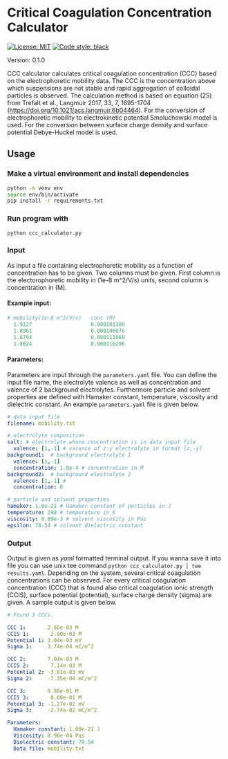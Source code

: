 # Critical Coagulation Concentration Calculator

[![License: MIT](https://img.shields.io/badge/License-MIT-yellow.svg)](https://opensource.org/licenses/MIT)
[![Code style: black](https://img.shields.io/badge/code%20style-black-000000.svg)](https://github.com/ambv/black)

Version: 0.1.0

CCC calculator calculates critical coagulation concentration (CCC) based on the electrophoretic mobility data. The CCC is the concentration above which suspensions are not stable and rapid aggregation of colloidal particles is observed. The calculation method is based on equation (25) from Trefalt et al., Langmuir 2017, 33, 7, 1695-1704 (https://doi.org/10.1021/acs.langmuir.6b04464). For the conversion of electrophoretic mobility to electrokinetic potential Smoluchowski model is used. For the conversion between surface charge density and surface potential Debye-Huckel model is used.

## Usage

### Make a virtual environment and install dependencies
```sh
python -m venv env
source env/bin/activate
pip install -r requirements.txt
```

### Run program with
`python ccc_calculator.py`

### Input

As input a file containing electrophoretic mobility as a function of concentration has to be given. Two columns must be given. First column is the electorophoretic mobility in (1e-8 m^2/V/s) units, second column is concentration in (M).

#### Example input:
```py
# mobility(1e-8 m^2/V/s)   conc (M)
  1.9127                   0.000101309
  1.8961                   0.000106076
  1.8794                   0.000111069
  1.8624                   0.000116296
```

#### Parameters:
Parameters are input through the `parameters.yaml` file. You can define the input file name, the electrolyte valence as well as concentration and valence of 2 background electrolytes. Furthermore particle and solvent properties are defined with Hamaker constant, temperature, viscosity and dielectric constant. An example `parameters.yaml` file is given below.

```yaml
# data input file
filename: mobility.txt

# electrolyte composition
salt: # electrolyte whose concentration is in data input file
  valence: [1,-1] # valence of z:y electrolyte in format [z,-y] 
background1:  # background electrolyte 1
  valence: [1,-1]
  concentration: 1.0e-4 # concentration in M
background2:  # background electrolyte 2
  valence: [1,-1] #
  concentration: 0

# particle and solvent properties
hamaker: 1.0e-21 # Hamaker constant of particles in J
temperature: 298 # temperature in K
viscosity: 0.89e-3 # solvent viscosity in Pas
epsilon: 78.54 # solvent dielectric constant
```

### Output

Output is given as *yaml* formatted terminal output. If you wanna save it into file you can use unix tee command `python ccc_calculator.py | tee results.yaml`. Depending on the system, several critical coagulation concentrations can be observed. For every critical coagulation concentration (CCC) that is found also critical coagulation ionic strength (CCIS), surface potential (potential), surface charge density (sigma) are given. A sample output is given below.

```yaml
# Found 3 CCCs.

CCC 1:       2.80e-03 M
CCIS 1:       2.90e-03 M
Potential 1: 3.04e-03 mV
Sigma 1:     3.74e-04 mC/m^2

CCC 2:       7.04e-03 M
CCIS 2:       7.14e-03 M
Potential 2: -3.81e-03 mV
Sigma 2:     -7.35e-04 mC/m^2

CCC 3:       8.88e-01 M
CCIS 3:       8.88e-01 M
Potential 3: -1.27e-02 mV
Sigma 3:     -2.74e-02 mC/m^2

Parameters:
  Hamaker constant: 1.00e-21 J
  Viscosity: 8.90e-04 Pas
  Dielectric constant: 78.54
  Data file: mobility.txt
```


